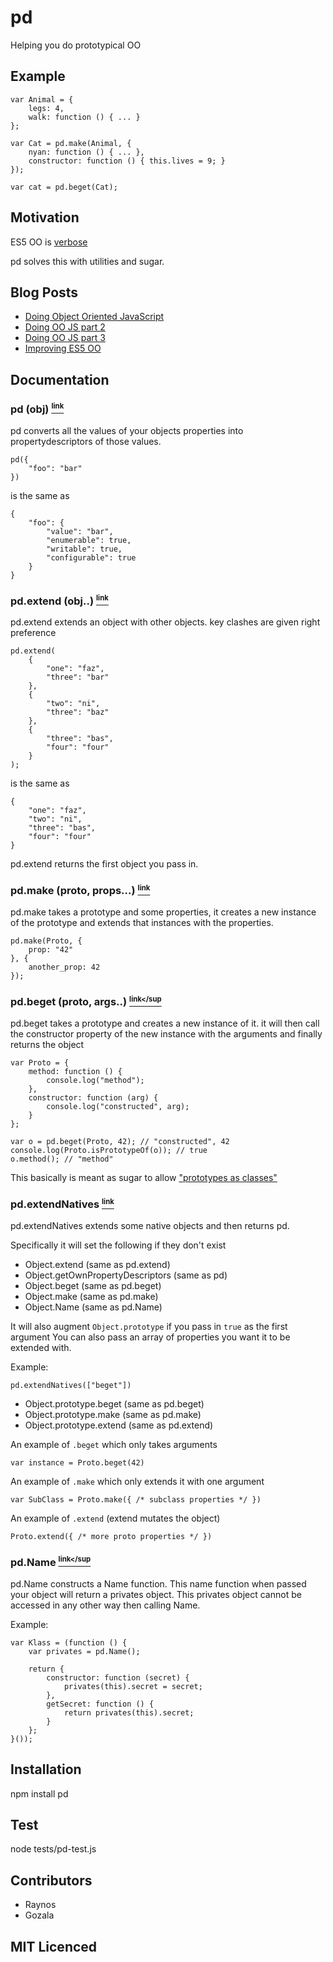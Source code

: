 # pd

Helping you do prototypical OO

## Example 

    var Animal = {
        legs: 4,
        walk: function () { ... }
    };

    var Cat = pd.make(Animal, {
        nyan: function () { ... },
        constructor: function () { this.lives = 9; }
    });

    var cat = pd.beget(Cat);

## Motivation

ES5 OO is [verbose][8]

pd solves this with utilities and sugar.

## Blog Posts

 - [Doing Object Oriented JavaScript][3]
 - [Doing OO JS part 2][5]
 - [Doing OO JS part 3][6]
 - [Improving ES5 OO][9]

## Documentation

### pd (obj) <a name="pd" href="#pd"><small><sup>link</sup></small></a>

pd converts all the values of your objects properties into propertydescriptors of those values.

    pd({
        "foo": "bar"
    })

is the same as

    {
        "foo": {
            "value": "bar",
            "enumerable": true,
            "writable": true,
            "configurable": true
        }
    }

### pd.extend (obj..) <a name="pd.extend" href="#pd.extend"><small><sup>link</sup></small></a>

pd.extend extends an object with other objects. key clashes are given right preference

    pd.extend(
        {
            "one": "faz",
            "three": "bar"
        },
        {
            "two": "ni",
            "three": "baz"
        },
        {
            "three": "bas",
            "four": "four"
        }
    );

is the same as

    {
        "one": "faz",
        "two": "ni",
        "three": "bas",
        "four": "four"
    }
    
pd.extend returns the first object you pass in.

### pd.make (proto, props...) <a name="pd.make" href="#pd.make"><small><sup>link</sup></small></a>

pd.make takes a prototype and some properties, it creates a new instance of the prototype and extends that instances with the properties.

    pd.make(Proto, {
        prop: "42"
    }, {
        another_prop: 42
    });

### pd.beget (proto, args..) <a name="pd.beget" href="#pd.beget"><small><sup>link</sup</small></a>

pd.beget takes a prototype and creates a new instance of it. it will then call the constructor property of the new instance with the arguments and finally returns the object

    var Proto = {
        method: function () {
            console.log("method");
        },
        constructor: function (arg) {
            console.log("constructed", arg);    
        }
    };

    var o = pd.beget(Proto, 42); // "constructed", 42
    console.log(Proto.isPrototypeOf(o)); // true
    o.method(); // "method"

This basically is meant as sugar to allow ["prototypes as classes"][4]
    
### pd.extendNatives <a name="pd.extendNatives" href="#pd.extendNatives"><small><sup>link</sup></small></a>

pd.extendNatives extends some native objects and then returns pd.

Specifically it will set the following if they don't exist

 - Object.extend (same as pd.extend)
 - Object.getOwnPropertyDescriptors (same as pd)
 - Object.beget (same as pd.beget)
 - Object.make (same as pd.make)
 - Object.Name (same as pd.Name)

It will also augment `Object.prototype` if you pass in `true` as the first argument
You can also pass an array of properties you want it to be extended with.

Example:

    pd.extendNatives(["beget"])

 - Object.prototype.beget (same as pd.beget)
 - Object.prototype.make (same as pd.make)
 - Object.prototype.extend (same as pd.extend)

An example of `.beget` which only takes arguments

    var instance = Proto.beget(42)

An example of `.make` which only extends it with one argument

    var SubClass = Proto.make({ /* subclass properties */ })

An example of `.extend` (extend mutates the object)

    Proto.extend({ /* more proto properties */ })

### pd.Name <a name="pd.Name" href="#pdName"><small><sup>link</sup</small></a>

pd.Name constructs a Name function. This name function when passed your object will
return a privates object. This privates object cannot be accessed in any other 
way then calling Name.

Example:

    var Klass = (function () {
        var privates = pd.Name();

        return {
            constructor: function (secret) {
                privates(this).secret = secret;
            },
            getSecret: function () {
                return privates(this).secret;
            }
        };
    }());

## Installation

npm install pd

## Test

node tests/pd-test.js

## Contributors

 - Raynos
 - Gozala

## MIT Licenced

  [3]: http://raynos.org/blog/4/Doing-Object-Oriented-JavaScript
  [4]: http://www.2ality.com/2011/06/prototypes-as-classes.html
  [5]: http://raynos.org/blog/5/Doing-Object-Oriented-Javascript---part-2
  [6]: http://raynos.org/blog/7/Doing-Object-Oriented-Javascript---part-3
  [8]: https://gist.github.com/1384024
  [9]: http://raynos.org/blog/17/Improving-ES5-OO-with-pd